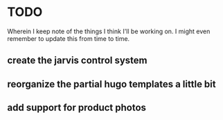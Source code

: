 # TODO

Wherein I keep note of the things I think I'll be working on. I might even remember to update this from time to time.

## create the jarvis control system

## reorganize the partial hugo templates a little bit

## add support for product photos

